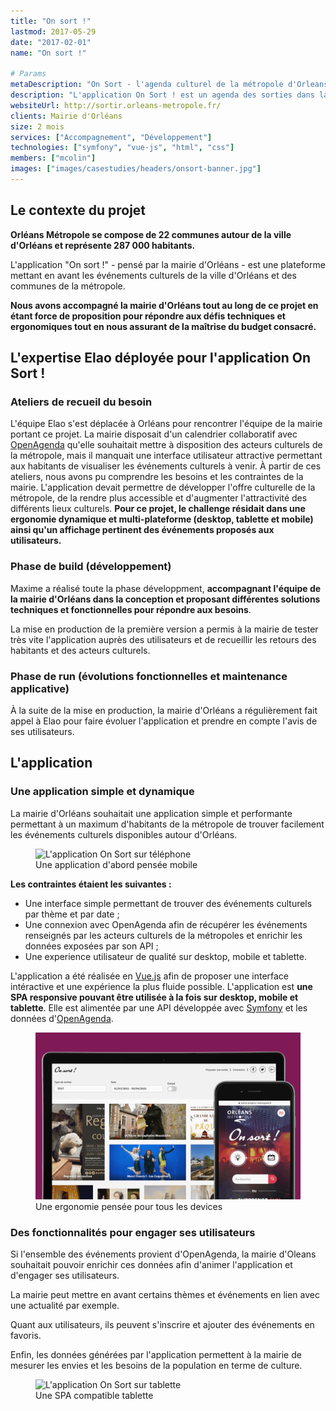 ```yaml
---
title: "On sort !"
lastmod: 2017-05-29
date: "2017-02-01"
name: "On sort !"

# Params
metaDescription: "On Sort - l'agenda culturel de la métropole d'Orleans."
description: "L'application On Sort ! est un agenda des sorties dans la métropole orléanaise. Les organisateurs peuvent suggérer leurs événements en quelques clics."
websiteUrl: http://sortir.orleans-metropole.fr/
clients: Mairie d'Orléans
size: 2 mois
services: ["Accompagnement", "Développement"]
technologies: ["symfony", "vue-js", "html", "css"]
members: ["mcolin"]
images: ["images/casestudies/headers/onsort-banner.jpg"]
---
```


## Le contexte du projet

**Orléans Métropole se compose de 22 communes autour de la ville d'Orléans et représente 287 000 habitants.**

L'application "On sort !" - pensé par la mairie d'Orléans - est une plateforme mettant en avant les événements culturels de la ville d'Orléans et des communes de la métropole.

**Nous avons accompagné la mairie d'Orléans tout au long de ce projet en étant force de proposition pour répondre aux défis techniques et ergonomiques tout en nous assurant de la maîtrise du budget consacré.**

## L'expertise Elao déployée pour l'application On Sort !

### Ateliers de recueil du besoin
L'équipe Elao s'est déplacée à Orléans pour rencontrer l'équipe de la mairie portant ce projet.
La mairie disposait d'un calendrier collaboratif avec [OpenAgenda](https://openagenda.com/) qu'elle souhaitait mettre à disposition des acteurs culturels de la métropole, mais il manquait une interface utilisateur attractive permettant aux habitants de visualiser les événements culturels à venir.
À partir de ces ateliers, nous avons pu comprendre les besoins et les contraintes de la mairie. L'application devait permettre de développer l'offre culturelle de la métropole, de la rendre plus accessible et d'augmenter l'attractivité des différents lieux culturels.
**Pour ce projet, le challenge résidait dans une ergonomie dynamique et multi-plateforme (desktop, tablette et mobile) ainsi qu'un affichage pertinent des événements proposés aux utilisateurs.**

### Phase de build (développement)
Maxime a réalisé toute la phase développment, **accompagnant l'équipe de la mairie d'Orléans dans la conception et proposant différentes solutions techniques et fonctionnelles pour répondre aux besoins**.

La mise en production de la première version a permis à la mairie de tester très vite l'application auprès des utilisateurs et de recueillir les retours des habitants et des acteurs culturels.

### Phase de run (évolutions fonctionnelles et maintenance applicative)
À la suite de la mise en production, la mairie d'Orléans a régulièrement fait appel à Elao pour faire évoluer l'application et prendre en compte l'avis de ses utilisateurs.

## L'application

### Une application simple et dynamique

La mairie d'Orléans souhaitait une application simple et performante permettant à un maximum d'habitants de la métropole de trouver facilement les événements culturels disponibles autour d'Orléans.

<figure>
    <img src="images/casestudies/on-sort-phones.png" alt="L'application On Sort sur téléphone">
    <figcaption>
      <span class="figure__legend">Une application d'abord pensée mobile</span>
    </figcaption>
</figure>

**Les contraintes étaient les suivantes :**

* Une interface simple permettant de trouver des événements culturels par thème et par date ;
* Une connexion avec OpenAgenda afin de récupérer les événements renseignés par les acteurs culturels de la métropoles et enrichir les données exposées par son API ;
* Une experience utilisateur de qualité sur desktop, mobile et tablette.

L'application a été réalisée en [Vue.js](#lien-page-techno) afin de proposer une interface intéractive et une expérience la plus fluide possible. L'application est **une SPA responsive pouvant être utilisée à la fois sur desktop, mobile et tablette**. Elle est alimentée par une API développée avec [Symfony](#lien-page-techno) et les données d'[OpenAgenda](https://openagenda.com/).


<figure>
    <img src="images/casestudies/on-sort-computer-phone.jpg" alt="L'application On Sort en responsive design">
    <figcaption>
      <span class="figure__legend">Une ergonomie pensée pour tous les devices</span>
    </figcaption>
</figure>

### Des fonctionnalités pour engager ses utilisateurs

Si l'ensemble des événements provient d'OpenAgenda, la mairie d'Oleans souhaitait pouvoir enrichir ces données afin d'animer l'application et d'engager ses utilisateurs.

La mairie peut mettre en avant certains thèmes et événements en lien avec une actualité par exemple.

Quant aux utilisateurs, ils peuvent s'inscrire et ajouter des événements en favoris.

Enfin, les données générées par l'application permettent à la mairie de mesurer les envies et les besoins de la population en terme de culture.

<figure>
    <img src="images/casestudies/on-sort-tablet.png" alt="L'application On Sort sur tablette">
    <figcaption>
      <span class="figure__legend">Une SPA compatible tablette</span>
    </figcaption>
</figure>
